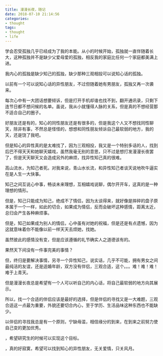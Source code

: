 ```yaml
---
title: 漫漫长夜，随记
date: 2018-07-10 21:14:56
categories:
- thought
tags:
- thought
- life
---
```


学会忍受孤独几乎已经成为了我的本能。从小的时候开始，孤独就一直伴随着长大，这种孤独并不是缺少父爱母爱的孤独，相反我的家庭比任何一个家庭都美满上进。

我内心的孤独是缺少知己的孤独，缺少那种三观相投可以说知心话的孤独。

<!-- more -->

以前有一个可以说知心话的异性朋友，不过但随着她有男朋友，孤独又再一次袭来。

每次心中有一大团话想要倾诉，但是打开手机却谁也找不到，翻开通讯录，只剩下连节日都不想问候的名单。虽说，我从小就懂得人脉的关系，但是真的不想经营那不适合自己的圈子。

好朋友还是有的，知心的同性朋友还是有很多的，但是我这个人又不想找同性聊天，除非有事，不然总是怪怪的，想想和同性朋友倾诉自己最软弱的地方，我的天，还是饶了我吧。

但是知心的异性真的是太难找了，因为三观相投，我又是一个特别多话的人，找到后巴不得天天和她聊天嬉戏，虽然我毫无别的意思，只不过是想打发漫漫长夜罢了，但是天天聊天又会造成另外的麻烦，找异性知己真的很难。

高山流水，为知己者死。对我来说，青山水长流，和异性知己者谈天说地吹牛逼实在是人生一大快事。

知己之间互说心中事，畅谈未来理想，互相嬉戏说聊，偶尔开开车，这真的是一种理想的情形。

但是，知己只能成为知己，绝成不了情侣，因为太谈得来，就好像是摔碎的盘子原本属于一个一样，如此的切合，如果成为情侣，反而会破坏这种感情，距离太近，总归会产生各种麻烦事。

但是，知己如果成为别人的情侣，心中虽有对她的祝福，但是还是有点遗憾，因为这就意味着你不能像以前一样天天去烦她，找她。

虽然彼此的感情没有变，但是应该遵循的礼节确实人之道德该有的。

果然天下间没有一件事完美的事情？

但，终归是要解决事情，另寻一个异性知己，说实话，几乎不可能，拥有男女之间最纯洁的友谊，还是适婚年龄，双方没有伴侣，三观合适，这个。。。难！难！难！难于上青天。

但是漫漫长夜总是希望有一个人可以听自己的内心话，将自己最软弱的地方向其展示。

所以，找一个合适的伴侣应该是最好的选择，但是伴侣的寻找又是一大难题，三观合适这一点最为重要，外貌还要切合内心，至于学历、生活品味这种东西也不能缺少。

以伴侣的寻找我总是有一个原则，宁缺毋滥，相信缘分的到来，在到来之前努力使自己变的更加优秀。

，希望研究生的时候可以实现这个目标。

，真的好寂寞，希望可以找到知心的异性朋友，无关爱情，只关风月。

